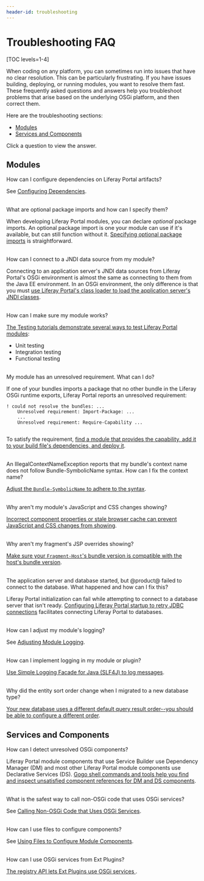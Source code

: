 ```yaml
---
header-id: troubleshooting
---
```


# Troubleshooting FAQ

[TOC levels=1-4]

When coding on any platform, you can sometimes run into issues that have no
clear resolution. This can be particularly frustrating. If you have issues
building, deploying, or running modules, you want to resolve them fast. These
frequently asked questions and answers help you troubleshoot problems that arise
based on the underlying OSGi platform, and then correct them. 

Here are the troubleshooting sections:

-   [Modules](#modules)
-   [Services and Components](#services-and-components)

Click a question to view the answer.

## Modules

<div class="ldn-faq-question">
  <span class="ldn-faq-toggle-button" data-show="false" style="font-weight: normal;">How can I configure dependencies on Liferay Portal artifacts?&nbsp;<span class="icon-caret-right" style="pointer-events:none;"></span></span>
  <div class="hide">  
    <p>See <a href="/docs/7-0/tutorials/-/knowledge_base/t/configuring-dependencies">Configuring Dependencies</a>. </p>
  </div>
</div>

<br/>
<div class="ldn-faq-question">
  <span class="ldn-faq-toggle-button" data-show="false" style="font-weight: normal;">What are optional package imports and how can I specify them?&nbsp;<span class="icon-caret-right" style="pointer-events:none;"></span></span>
  <div class="hide">  
    <p>When developing Liferay Portal modules, you can declare <em>optional</em> package imports. An optional package import is one your module can use if it's available, but can still function without it. <a href="/docs/7-0/tutorials/-/knowledge_base/t/declaring-optional-import-package-requirements">Specifying optional package imports</a> is straightforward. </p>
  </div>
</div>

<br/>
<div class="ldn-faq-question">
  <span class="ldn-faq-toggle-button" data-show="false" style="font-weight: normal;">How can I connect to a JNDI data source from my module?&nbsp;<span class="icon-caret-right" style="pointer-events:none;"></span></span>
  <div class="hide">  
    <p>Connecting to an application server's JNDI data sources from Liferay Portal's OSGi environment is almost the same as connecting to them from the Java EE environment. In an OSGi environment, the only difference is that you must <a href="/docs/7-0/tutorials/-/knowledge_base/t/connecting-to-data-sources-using-jndi">use Liferay Portal's class loader to load the application server's JNDI classes</a>. </p>
  </div>
</div>

<br/>
<div class="ldn-faq-question">
  <span class="ldn-faq-toggle-button" data-show="false" style="font-weight: normal;">How can I make sure my module works?&nbsp;<span class="icon-caret-right" style="pointer-events:none;"></span></span>
  <div class="hide">  
    <p><a href="/docs/7-0/tutorials/-/knowledge_base/t/testing">The Testing tutorials demonstrate several ways to test Liferay Portal modules</a>:</p>
    <ul> <li>Unit testing</li> <li>Integration testing</li> <li>Functional testing</li> </ul>
  </div>
</div>

<br/>
<div class="ldn-faq-question">
  <span class="ldn-faq-toggle-button" data-show="false" style="font-weight: normal;">My module has an unresolved requirement. What can I do?&nbsp;<span class="icon-caret-right" style="pointer-events:none;"></span></span>
  <div class="hide">  
    <p>If one of your bundles imports a package that no other bundle in the Liferay OSGi runtime exports, Liferay Portal reports an unresolved requirement:</p>
    <pre><code>! could not resolve the bundles: ...
    Unresolved requirement: Import-Package: ...
    ...
    Unresolved requirement: Require-Capability ...
    </code></pre>
    <p>To satisfy the requirement, <a href="/docs/7-0/tutorials/-/knowledge_base/t/resolving-bundle-requirements">find a module that provides the capability, add it to your build file's dependencies, and deploy it</a>. </p>
  </div>
</div> 

<br/>
<div class="ldn-faq-question">
  <span class="ldn-faq-toggle-button" data-show="false" style="font-weight: normal;">An IllegalContextNameException reports that my bundle's context name does not follow Bundle-SymbolicName syntax. How can I fix the context name?&nbsp;<span class="icon-caret-right" style="pointer-events:none;"></span></span>
  <div class="hide">  
    <p><a href="/docs/7-0/tutorials/-/knowledge_base/t/resolving-bundle-symbolicname-syntax-issues">Adjust the <code>Bundle-SymbolicName</code> to adhere to the syntax</a>. </p>
  </div>
</div>

<br/>
<div class="ldn-faq-question">
  <span class="ldn-faq-toggle-button" data-show="false" style="font-weight: normal;">Why aren't my module's JavaScript and CSS changes showing?&nbsp;<span class="icon-caret-right" style="pointer-events:none;"></span></span>
  <div class="hide">  
    <p><a href="/docs/7-0/tutorials/-/knowledge_base/t/why-arent-my-modules-javascript-and-css-changes-showing">Incorrect component properties or stale browser cache can prevent JavaScript and CSS changes from showing</a>. </p>
  </div>
</div>

<br/>
<div class="ldn-faq-question">
  <span class="ldn-faq-toggle-button" data-show="false" style="font-weight: normal;">Why aren't my fragment's JSP overrides showing?&nbsp;<span class="icon-caret-right" style="pointer-events:none;"></span></span>
  <div class="hide">  
    <p><a href="/docs/7-0/tutorials/-/knowledge_base/t/why-arent-jsp-overrides-i-made-using-fragments-showing">Make sure your <code>Fragment-Host</code>'s bundle version is compatible with the host's bundle version</a>. </p>
  </div>
</div>

<br/>
<div class="ldn-faq-question">
  <span class="ldn-faq-toggle-button" data-show="false" style="font-weight: normal;">The application server and database started, but @product@ failed to connect to the database. What happened and how can I fix this?&nbsp;<span class="icon-caret-right" style="pointer-events:none;"></span></span>
  <div class="hide">  
    <p>Liferay Portal initialization can fail while attempting to connect to a database server that isn't ready. <a href="/docs/7-0/tutorials/-/knowledge_base/t/portal-failed-to-initialize-because-the-database-wasnt-ready">Configuring Liferay Portal startup to retry JDBC connections</a> facilitates connecting Liferay Portal to databases. </p>
  </div>
</div>

<br/>
<div class="ldn-faq-question">
  <span class="ldn-faq-toggle-button" data-show="false" style="font-weight: normal;">How can I adjust my module's logging?&nbsp;<span class="icon-caret-right" style="pointer-events:none;"></span></span>
  <div class="hide">  
    <p>See <a href="/docs/7-0/tutorials/-/knowledge_base/t/adjusting-module-logging">Adjusting Module Logging</a>. </p>
  </div>
</div>

<br/>
<div class="ldn-faq-question">
  <span class="ldn-faq-toggle-button" data-show="false" style="font-weight: normal;">How can I implement logging in my module or plugin?&nbsp;<span class="icon-caret-right" style="pointer-events:none;"></span></span>
  <div class="hide">  
    <p><a href="/docs/7-0/tutorials/-/knowledge_base/t/implementing-logging">Use Simple Logging Facade for Java (SLF4J) to log messages</a>.</p>
  </div>
</div>

<br/>
<div class="ldn-faq-question">
  <span class="ldn-faq-toggle-button" data-show="false" style="font-weight: normal;">Why did the entity sort order change when I migrated to a new database type?&nbsp;<span class="icon-caret-right" style="pointer-events:none;"></span></span>
  <div class="hide">  
    <p><a href="/docs/7-0/tutorials/-/knowledge_base/t/sort-order-changed-with-a-different-database">Your new database uses a different default query result order--you should be able to configure a different order</a>.</p>
  </div>
</div>

## Services and Components

<div class="ldn-faq-question">
  <span class="ldn-faq-toggle-button" data-show="false" style="font-weight: normal;">How can I detect unresolved OSGi components?&nbsp;<span class="icon-caret-right" style="pointer-events:none;"></span></span>
  <div class="hide">  
    <p>Liferay Portal module components that use Service Builder use Dependency Manager (DM) and most other Liferay Portal module components use Declarative Services (DS). <a href="/docs/7-0/tutorials/-/knowledge_base/t/detecting-unresolved-osgi-components">Gogo shell commands and tools help you find and inspect unsatisfied component references for DM and DS components</a>. </p>
  </div>
</div>

<br/>
<div class="ldn-faq-question">
  <span class="ldn-faq-toggle-button" data-show="false" style="font-weight: normal;">What is the safest way to call non-OSGi code that uses OSGi services?&nbsp;<span class="icon-caret-right" style="pointer-events:none;"></span></span>
  <div class="hide">  
    <p>See <a href="/docs/7-0/tutorials/-/knowledge_base/t/calling-non-osgi-code-that-uses-osgi-services">Calling Non-OSGi Code that Uses OSGi Services</a>. </p>
  </div>
</div>

<br/>
<div class="ldn-faq-question">
  <span class="ldn-faq-toggle-button" data-show="false" style="font-weight: normal;">How can I use files to configure components?&nbsp;<span class="icon-caret-right" style="pointer-events:none;"></span></span>
  <div class="hide">  
    <p>See <a href="/docs/7-0/tutorials/-/knowledge_base/t/using-files-to-configure-product-modules">Using Files to Configure Module Components</a>. </p>
  </div>
</div>

<br/>
<div class="ldn-faq-question">
  <span class="ldn-faq-toggle-button" data-show="false" style="font-weight: normal;">How can I use OSGi services from Ext Plugins?&nbsp;<span class="icon-caret-right" style="pointer-events:none;"></span></span>
  <div class="hide">  
    <p><a href="/docs/7-0/tutorials/-/knowledge_base/t/using-osgi-services-from-ext-plugins">The registry API lets Ext Plugins use OSGi services </a>. </p>
  </div>
</div> 
